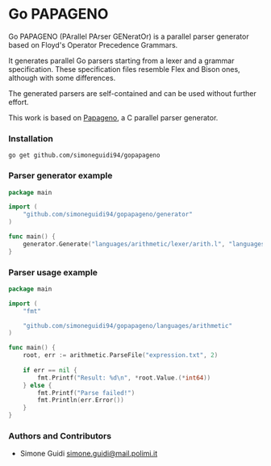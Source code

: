 Go PAPAGENO
========

Go PAPAGENO (PArallel PArser GENeratOr) is a parallel parser generator based on Floyd's Operator Precedence Grammars.

It generates parallel Go parsers starting from a lexer and a grammar specification.
These specification files resemble Flex and Bison ones, although with some differences.

The generated parsers are self-contained and can be used without further effort.

This work is based on [Papageno](https://github.com/PAPAGENO-devels/papageno), a C parallel parser generator.

### Installation
```
go get github.com/simoneguidi94/gopapageno
```

### Parser generator example

```go
package main

import (
	"github.com/simoneguidi94/gopapageno/generator"
)

func main() {
	generator.Generate("languages/arithmetic/lexer/arith.l", "languages/arithmetic/parser/arith.g", "languages/arithmetic")
}
```

### Parser usage example

```go
package main

import (
    "fmt"

    "github.com/simoneguidi94/gopapageno/languages/arithmetic"
)

func main() {
    root, err := arithmetic.ParseFile("expression.txt", 2)
    
    if err == nil {
        fmt.Printf("Result: %d\n", *root.Value.(*int64))
    } else {
        fmt.Printf("Parse failed!")
        fmt.Println(err.Error())
    }
}
```

### Authors and Contributors

 * Simone Guidi <simone.guidi@mail.polimi.it>